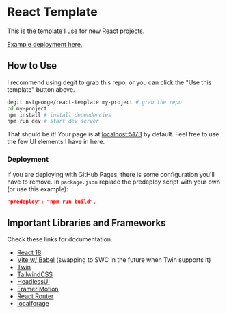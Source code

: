 # React Template

This is the template I use for new React projects.

[Example deployment here.](https://nstgeorge.github.io/react-template/)

## How to Use

I recommend using degit to grab this repo, or you can click the "Use this template" button above.

```sh
degit nstgeorge/react-template my-project # grab the repo
cd my-project
npm install # install dependencies
npm run dev # start dev server
```

That should be it! Your page is at [localhost:5173](http://localhost:5173) by default. Feel free to use the few UI elements I have in here.

### Deployment

If you are deploying with GitHub Pages, there is some configuration you'll have to remove. In `package.json` replace the predeploy script with your own (or use this example):

```json
"predeploy": "npm run build",
```

## Important Libraries and Frameworks

Check these links for documentation.

 - [React 18](https://react.dev/)
 - [Vite w/ Babel](https://vitejs.dev/guide/) (swapping to SWC in the future when Twin supports it)
 - [Twin](https://github.com/ben-rogerson/twin.macro)
 - [TailwindCSS](https://tailwindcss.com/docs/installation)
 - [HeadlessUI](https://headlessui.com/)
 - [Framer Motion](https://www.framer.com/motion/)
 - [React Router](https://reactrouter.com/en/main/start/tutorial)
 - [localforage](https://github.com/localForage/localForage)

